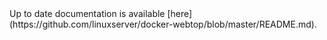 <!-- DO NOT EDIT THIS FILE MANUALLY -->
<!-- Please read https://github.com/linuxserver/docker-webtop/blob/ubuntu-kde/.github/CONTRIBUTING.md -->Up to date documentation is available [here](https://github.com/linuxserver/docker-webtop/blob/master/README.md).
